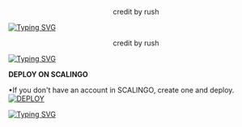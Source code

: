 <p align="center">
credit by rush
</p>

<a href="https://git.io/typing-svg"><img src="https://readme-typing-svg.demolab.com?font=Black+Ops+One&size=50&pause=1000&color=DAA520&center=true&width=910&height=100&lines=HSUBRIBE  OUR YOUTUBE  +CHANEL-bot;Deploy+ASHU+ACADEMY+Youtube" alt="Typing SVG" /></a>
  </p>
<p align="center">
credit by rush
</p>

<a href="https://git.io/typing-svg"><img src="https://readme-typing-svg.demolab.com?font=Black+Ops+One&size=50&pause=1000&color=DAA520&center=true&width=910&height=100&lines=HSUBRIBE  OUR YOUTUBE  +CHANEL-bot;Deploy+ASHU+ACADEMY+Youtube" alt="Typing SVG" /></a>
  </p>

**DEPLOY ON SCALINGO**

•If you don't have an account in SCALINGO, create one and deploy.
    <br>
    <a href='https://dashboard.render.com/select-repo?type=web' target="_blank"><img alt='DEPLOY' src='https://img.shields.io/badge/-DEPLOY-black?style=for-the-badge&logo=SCALINGO&logoColor=red'/></a>


<a href="https://git.io/typing-svg"><img src="https://readme-typing-svg.demolab.com?font=Black+Ops+One&size=50&pause=1000&color=DAA520&center=true&width=910&height=100&lines=How  to deploy  +bot-wach;Deploy+ASHU+ACADEMY+Youtube" alt="Typing SVG" /></a>
  </p>
